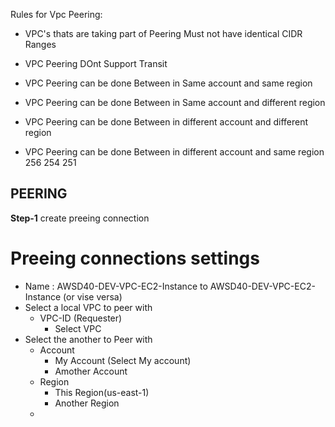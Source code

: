 Rules for Vpc Peering:
- VPC's thats are taking part of Peering Must not have identical CIDR Ranges
- VPC Peering DOnt Support Transit 

- VPC Peering can be done Between in Same account and  same region 
- VPC Peering can be done Between in Same account and different region 
- VPC Peering can be done Between in different account and different region
- VPC Peering can be done Between in different account and same region  
256
254
251

## PEERING
**Step-1** create preeing connection 
# Preeing connections settings 
- Name : AWSD40-DEV-VPC-EC2-Instance to AWSD40-DEV-VPC-EC2-Instance (or vise versa)
- Select a local VPC to peer with 
    - VPC-ID (Requester)
        -  Select VPC
- Select the another to Peer with
    - Account
        - My Account (Select My account)
        - Amother Account 
    - Region 
        - This Region(us-east-1)
        - Another Region 
    - 